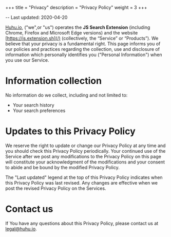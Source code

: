 +++
title = "Privacy"
description = "Privacy Policy"
weight = 3
+++


-- Last updated: 2020-04-20

[Huhu.io](https://huhu.io), ("we",or "us") operates the **JS Search Extension** (including Chrome, Firefox and Microsoft Edge versions) and the website [https://js.extension.sh](/) (collectively, the “Service” or “Products”). 
We believe that your privacy is a fundamental right. This page informs you of our policies and practices regarding the collection, use and disclosure of information which personally identifies you ("Personal Information") when you use our Service.

# Information collection

No information do we collect, including and not limited to:

- Your search history
- Your search preferences

# Updates to this Privacy Policy

We reserve the right to update or change our Privacy Policy at any time and you should check this Privacy Policy periodically. Your continued use of the Service after we post any modifications to the Privacy Policy on this page will constitute your acknowledgment of the modifications and your consent to abide and be bound by the modified Privacy Policy.

The "Last updated" legend at the top of this Privacy Policy indicates when this Privacy Policy was last revised. Any changes are effective when we post the revised Privacy Policy on the Services.

# Contact us

If You have any questions about this Privacy Policy, please contact us at [legal@huhu.io](mailto:legal@huhu.io).